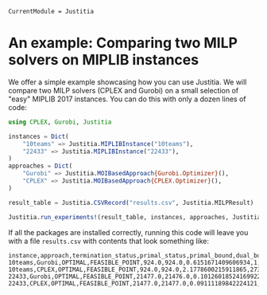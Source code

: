 ```@meta
CurrentModule = Justitia
```

# An example: Comparing two MILP solvers on MIPLIB instances

We offer a simple example showcasing how you can use Justitia. We will compare
two MILP solvers (CPLEX and Gurobi) on a small selection of "easy" MIPLIB 2017
instances. You can do this with only a dozen lines of code:

```jl
using CPLEX, Gurobi, Justitia

instances = Dict(
    "10teams" => Justitia.MIPLIBInstance("10teams"),
    "22433" => Justitia.MIPLIBInstance("22433"),
)
approaches = Dict(
    "Gurobi" => Justitia.MOIBasedApproach{Gurobi.Optimizer}(),
    "CPLEX" => Justitia.MOIBasedApproach{CPLEX.Optimizer}(),
)

result_table = Justitia.CSVRecord("results.csv", Justitia.MILPResult)

Justitia.run_experiments!(result_table, instances, approaches, Justitia.MILPResult)
```

If all the packages are installed correctly, running this code will leave you
with a file `results.csv` with contents that look something like:

```
instance,approach,termination_status,primal_status,primal_bound,dual_bound,solve_time_sec,node_count,simplex_iters
10teams,Gurobi,OPTIMAL,FEASIBLE_POINT,924.0,924.0,0.6151671409606934,1,9157
10teams,CPLEX,OPTIMAL,FEASIBLE_POINT,924.0,924.0,2.1778600215911865,273,0
22433,Gurobi,OPTIMAL,FEASIBLE_POINT,21477.0,21476.0,0.10126018524169922,1,446
22433,CPLEX,OPTIMAL,FEASIBLE_POINT,21477.0,21477.0,0.09111189842224121,0,0
```
